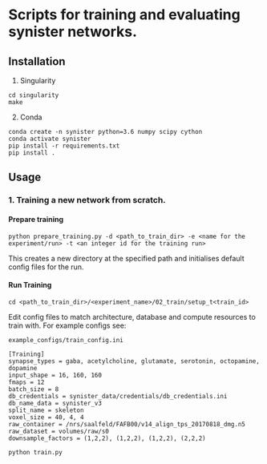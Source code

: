 # Scripts for training and evaluating synister networks.

## Installation

1. Singularity
```console
cd singularity
make
```
2. Conda
```
conda create -n synister python=3.6 numpy scipy cython
conda activate synister
pip install -r requirements.txt
pip install .
```

## Usage

### 1. Training a new network from scratch.
#### Prepare training
```console
python prepare_training.py -d <path_to_train_dir> -e <name for the experiment/run> -t <an integer id for the training run>
```

This creates a new directory at the specified path and initialises default config files for the run.

#### Run Training
```console
cd <path_to_train_dir>/<experiment_name>/02_train/setup_t<train_id>
```
Edit config files to match architecture, database and compute resources to train with. For example configs see:
```
example_configs/train_config.ini

[Training]
synapse_types = gaba, acetylcholine, glutamate, serotonin, octopamine, dopamine
input_shape = 16, 160, 160
fmaps = 12
batch_size = 8
db_credentials = synister_data/credentials/db_credentials.ini
db_name_data = synister_v3
split_name = skeleton
voxel_size = 40, 4, 4
raw_container = /nrs/saalfeld/FAFB00/v14_align_tps_20170818_dmg.n5
raw_dataset = volumes/raw/s0
downsample_factors = (1,2,2), (1,2,2), (1,2,2), (2,2,2)
```


```console
python train.py
```
